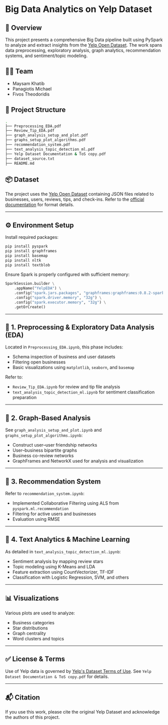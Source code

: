 # Big Data Analytics on Yelp Dataset

## 📌 Overview

This project presents a comprehensive Big Data pipeline built using PySpark to analyze and extract insights from the [Yelp Open Dataset](https://business.yelp.com/data/resources/open-dataset/). The work spans data preprocessing, exploratory analysis, graph analytics, recommendation systems, and sentiment/topic modeling.

## 👨‍💻 Team

- Maysam Khatib
- Panagiotis Michael
- Fivos Theodoridis

## 📁 Project Structure

```bash
.
├── Preprocessing_EDA.pdf
├── Review_Tip_EDA.pdf
├── graph_analysis_setup_and_plot.pdf
├── graphs_setup_plot_algorithms.pdf
├── recommendation_system.pdf
├── text_analysis_topic_detection_ml.pdf
├── Yelp Dataset Documentation & ToS copy.pdf
├── dataset_source.txt
├── README.md
```

## 📦 Dataset

The project uses the [Yelp Open Dataset](https://business.yelp.com/data/resources/open-dataset/) containing JSON files related to businesses, users, reviews, tips, and check-ins. Refer to the [official documentation](https://github.com/Yelp/dataset-examples) for format details.

---

## ⚙️ Environment Setup

Install required packages:
```bash
pip install pyspark
pip install graphframes
pip install basemap
pip install nltk
pip install textblob
```

Ensure Spark is properly configured with sufficient memory:
```python
SparkSession.builder \
    .appName("YelpEDA") \
    .config("spark.jars.packages", "graphframes:graphframes:0.8.2-spark3.1-s_2.12") \
    .config("spark.driver.memory", "32g") \
    .config("spark.executor.memory", "32g") \
    .getOrCreate()
```

---

## 🧹 1. Preprocessing & Exploratory Data Analysis (EDA)

Located in `Preprocessing_EDA.ipynb`, this phase includes:
- Schema inspection of business and user datasets
- Filtering open businesses
- Basic visualizations using `matplotlib`, `seaborn`, and `basemap`

Refer to:
- `Review_Tip_EDA.ipynb` for review and tip file analysis
- `text_analysis_topic_detection_ml.ipynb` for sentiment classification preparation

---

## 🔗 2. Graph-Based Analysis

See `graph_analysis_setup_and_plot.ipynb` and `graphs_setup_plot_algorithms.ipynb`:
- Construct user–user friendship networks
- User–business bipartite graphs
- Business co-review networks
- GraphFrames and NetworkX used for analysis and visualization

---

## 🤖 3. Recommendation System

Refer to `recommendation_system.ipynb`:
- Implemented Collaborative Filtering using ALS from `pyspark.ml.recommendation`
- Filtering for active users and businesses
- Evaluation using RMSE

---

## 🧠 4. Text Analytics & Machine Learning

As detailed in `text_analysis_topic_detection_ml.ipynb`:
- Sentiment analysis by mapping review stars
- Topic modeling using K-Means and LDA
- Feature extraction using CountVectorizer, TF-IDF
- Classification with Logistic Regression, SVM, and others

---

## 📊 Visualizations

Various plots are used to analyze:
- Business categories
- Star distributions
- Graph centrality
- Word clusters and topics

---

## ✅ License & Terms

Use of Yelp data is governed by [Yelp's Dataset Terms of Use](https://www.yelp.com/dataset/terms). See `Yelp Dataset Documentation & ToS copy.pdf` for details.

---

## 📬 Citation

If you use this work, please cite the original Yelp Dataset and acknowledge the authors of this project.
